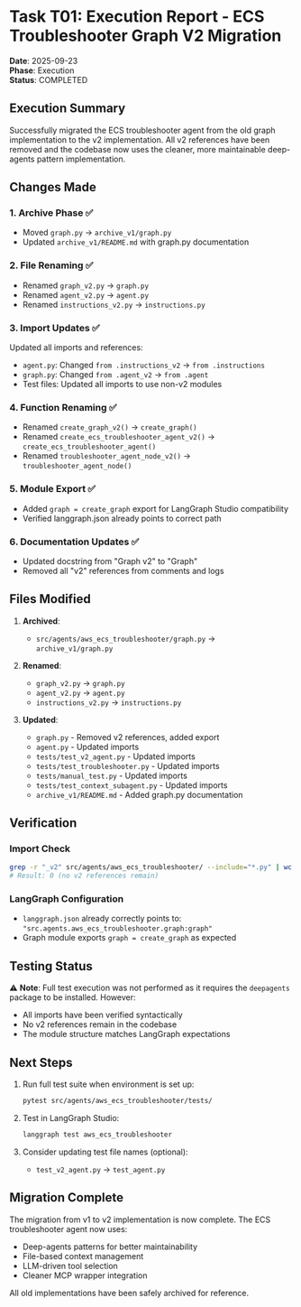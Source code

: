 # Task T01: Execution Report - ECS Troubleshooter Graph V2 Migration

**Date**: 2025-09-23  
**Phase**: Execution  
**Status**: COMPLETED

## Execution Summary

Successfully migrated the ECS troubleshooter agent from the old graph implementation to the v2 implementation. All v2 references have been removed and the codebase now uses the cleaner, more maintainable deep-agents pattern implementation.

## Changes Made

### 1. Archive Phase ✅
- Moved `graph.py` → `archive_v1/graph.py`
- Updated `archive_v1/README.md` with graph.py documentation

### 2. File Renaming ✅
- Renamed `graph_v2.py` → `graph.py`
- Renamed `agent_v2.py` → `agent.py`
- Renamed `instructions_v2.py` → `instructions.py`

### 3. Import Updates ✅
Updated all imports and references:
- `agent.py`: Changed `from .instructions_v2` → `from .instructions`
- `graph.py`: Changed `from .agent_v2` → `from .agent`
- Test files: Updated all imports to use non-v2 modules

### 4. Function Renaming ✅
- Renamed `create_graph_v2()` → `create_graph()`
- Renamed `create_ecs_troubleshooter_agent_v2()` → `create_ecs_troubleshooter_agent()`
- Renamed `troubleshooter_agent_node_v2()` → `troubleshooter_agent_node()`

### 5. Module Export ✅
- Added `graph = create_graph` export for LangGraph Studio compatibility
- Verified langgraph.json already points to correct path

### 6. Documentation Updates ✅
- Updated docstring from "Graph v2" to "Graph"
- Removed all "v2" references from comments and logs

## Files Modified

1. **Archived**:
   - `src/agents/aws_ecs_troubleshooter/graph.py` → `archive_v1/graph.py`

2. **Renamed**:
   - `graph_v2.py` → `graph.py`
   - `agent_v2.py` → `agent.py`
   - `instructions_v2.py` → `instructions.py`

3. **Updated**:
   - `graph.py` - Removed v2 references, added export
   - `agent.py` - Updated imports
   - `tests/test_v2_agent.py` - Updated imports
   - `tests/test_troubleshooter.py` - Updated imports
   - `tests/manual_test.py` - Updated imports
   - `tests/test_context_subagent.py` - Updated imports
   - `archive_v1/README.md` - Added graph.py documentation

## Verification

### Import Check
```bash
grep -r "_v2" src/agents/aws_ecs_troubleshooter/ --include="*.py" | wc -l
# Result: 0 (no v2 references remain)
```

### LangGraph Configuration
- `langgraph.json` already correctly points to: `"src.agents.aws_ecs_troubleshooter.graph:graph"`
- Graph module exports `graph = create_graph` as expected

## Testing Status

⚠️ **Note**: Full test execution was not performed as it requires the `deepagents` package to be installed. However:
- All imports have been verified syntactically
- No v2 references remain in the codebase
- The module structure matches LangGraph expectations

## Next Steps

1. Run full test suite when environment is set up:
   ```bash
   pytest src/agents/aws_ecs_troubleshooter/tests/
   ```

2. Test in LangGraph Studio:
   ```bash
   langgraph test aws_ecs_troubleshooter
   ```

3. Consider updating test file names (optional):
   - `test_v2_agent.py` → `test_agent.py`

## Migration Complete

The migration from v1 to v2 implementation is now complete. The ECS troubleshooter agent now uses:
- Deep-agents patterns for better maintainability
- File-based context management
- LLM-driven tool selection
- Cleaner MCP wrapper integration

All old implementations have been safely archived for reference.
